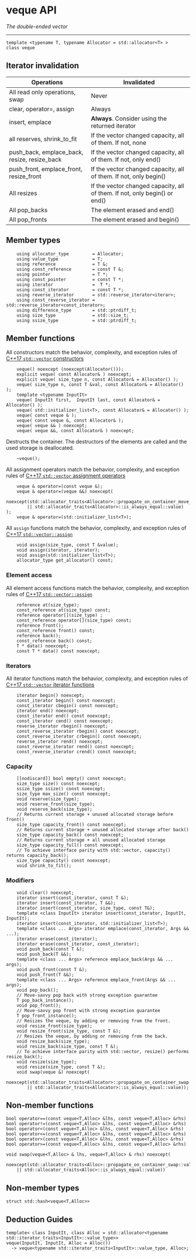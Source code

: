 # veque API
_The double-ended vector_

------


    template <typename T, typename Allocator = std::allocator<T> >
    class veque
    
## Iterator invalidation

| Operations | Invalidated |
|---|---|
| All read only operations, swap | Never |
| clear, operator=, assign | Always |
| insert, emplace | **Always**.  Consider using the returned iterator |
| all reserves, shrink_to_fit | If the vector changed capacity, all of them. If not, none |
| push_back, emplace_back, resize, resize_back | If the vector changed capacity, all of them. If not, only end() |
| push_front, emplace_front, resize_front | If the vector changed capacity, all of them. If not, only begin() |
| All resizes | If the vector changed capacity, all of them. If not, only begin() or end() |
| All pop_backs | The element erased and end() |
| All pop_fronts | The element erased and begin() |

## Member types
  
        using allocator_type         = Allocator;
        using value_type             = T;
        using reference              = T &;
        using const_reference        = const T &;
        using pointer                = T *;
        using const_pointer          = const T *;
        using iterator               =  T *;
        using const_iterator         = const T *;
        using reverse_iterator       = std::reverse_iterator<iterar>;
        using const_reverse_iterator = std::reverse_iterator<const_iterator>;
        using difference_type        = std::ptrdiff_t;
        using size_type              = std::size_t;
        using ssize_type             = std::ptrdiff_t;

## Member functions

All constructors match the behavior, complexity, and exception rules of [C++17 `std::vector` constructors](https://en.cppreference.com/w/cpp/container/vector/vector)

        veque() noexcept (noexcept(Allocator()));
        explicit veque( const Allocator& ) noexcept;
        explicit veque( size_type n, const Allocator& = Allocator() );
        veque( size_type n, const T &val, const Allocator& = Allocator() );
        template <typename InputIt>
        veque( InputIt first,  InputIt last, const Allocator& = Allocator() );
        veque( std::initializer_list<T>, const Allocator& = Allocator() );
        veque( const veque & );
        veque( const veque &, const Allocator& );
        veque( veque && ) noexcept;
        veque( veque &&, const Allocator& ) noexcept;
        
Destructs the container. The destructors of the elements are called and the used storage is deallocated.

        ~veque();
        
All assignment operators match the behavior, complexity, and exception rules of [C++17 `std::vector` assignment operators](https://en.cppreference.com/w/cpp/container/vector/operator%3D)

        veque & operator=(const veque &);
        veque & operator=(veque &&) noexcept(
            noexcept(std::allocator_traits<Allocator>::propagate_on_container_move_assignment::value
            || std::allocator_traits<Allocator>::is_always_equal::value) );
        veque & operator=(std::initializer_list<T>);
        
All `assign` functions match the behavior, complexity, and exception rules of [C++17 `std::vector::assign`](https://en.cppreference.com/w/cpp/container/vector/assign)

        void assign(size_type, const T &value);
        void assign(iterator, iterator);
        void assign(std::initializer_list<T>);
        allocator_type get_allocator() const;

### Element access

All element access functions match the behavior, complexity, and exception rules of [C++17 `std::vector::assign`](https://en.cppreference.com/w/cpp/container/vector#Element_access)

        reference at(size_type);
        const_reference at(size_type) const;
        reference operator[](size_type) ;
        const_reference operator[](size_type) const;
        reference front();
        const_reference front() const;
        reference back();
        const_reference back() const;
        T * data() noexcept;
        const T * data() const noexcept;
        
### Iterators

All iterator functions match the behavior, complexity, and exception rules of [C++17 `std::vector` iterator functions](https://en.cppreference.com/w/cpp/container/vector#Iterators)

        iterator begin() noexcept;
        const_iterator begin() const noexcept;
        const_iterator cbegin() const noexcept;
        iterator end() noexcept;
        const_iterator end() const noexcept;
        const_iterator cend() const noexcept;
        reverse_iterator rbegin() noexcept;
        const_reverse_iterator rbegin() const noexcept;
        const_reverse_iterator crbegin() const noexcept;
        reverse_iterator rend() noexcept;
        const_reverse_iterator rend() const noexcept;
        const_reverse_iterator crend() const noexcept;

### Capacity

        [[nodiscard]] bool empty() const noexcept;
        size_type size() const noexcept;
        ssize_type ssize() const noexcept;
        size_type max_size() const noexcept;
        void reserve(size_type);
        void reserve_front(size_type);
        void reserve_back(size_type);
        // Returns current storage + unused allocated storage before front()
        size_type capacity_front() const noexcept;
        // Returns current storage + unused allocated storage after back()
        size_type capacity_back() const noexcept;
        // Returns current storage + all unused allocated storage
        size_type capacity_full() const noexcept;
        // To achieve interface parity with std::vector, capacity() returns capacity_back();
        size_type capacity() const noexcept;
        void shrink_to_fit();

### Modifiers

        void clear() noexcept;
        iterator insert(const_iterator, const T &);
        iterator insert(const_iterator, T &&);
        iterator insert(const_iterator, size_type, const T&);
        template <class InputIt> iterator insert(const_iterator, InputIt, InputIt);
        iterator insert(const_iterator, std::initializer_list<T>);
        template <class ... Args> iterator emplace(const_iterator, Args && ...);
        iterator erase(const_iterator);
        iterator erase(const_iterator, const_iterator);
        void push_back(const T &);
        void push_back(T &&);
        template <class ... Args> reference emplace_back(Args && ... args);
        void push_front(const T &);
        void push_front(T &&);
        template <class ... Args> reference emplace_front(Args && ... args);
        void pop_back();
        // Move-savvy pop back with strong exception guarantee
        T pop_back_instance();
        void pop_front();
        // Move-savvy pop front with strong exception guarantee
        T pop_front_instance();
        // Resizes the veque, by adding or removing from the front. 
        void resize_front(size_type);
        void resize_front(size_type, const T &);
        // Resizes the veque, by adding or removing from the back.
        void resize_back(size_type);
        void resize_back(size_type, const T &);
        // To achieve interface parity with std::vector, resize() performs resize_back();
        void resize(size_type);
        void resize(size_type, const T &);
        void swap(veque &) noexcept(
            noexcept(std::allocator_traits<Allocator>::propagate_on_container_swap::value
            || std::allocator_traits<Allocator>::is_always_equal::value));

## Non-member functions

    bool operator==(const veque<T,Alloc> &lhs, const veque<T,Alloc> &rhs)
    bool operator!=(const veque<T,Alloc> &lhs, const veque<T,Alloc> &rhs)
    bool operator<(const veque<T,Alloc> &lhs, const veque<T,Alloc> &rhs)
    bool operator<=(const veque<T,Alloc> &lhs, const veque<T,Alloc> &rhs)
    bool operator>(const veque<T,Alloc> &lhs, const veque<T,Alloc> &rhs)
    bool operator>=(const veque<T,Alloc> &lhs, const veque<T,Alloc> &rhs)

    void swap(veque<T,Alloc> & lhs, veque<T,Alloc> & rhs) noexcept(
        noexcept(std::allocator_traits<Alloc>::propagate_on_container_swap::value
        || std::allocator_traits<Alloc>::is_always_equal::value))

## Non-member types

    struct std::hash<veque<T,Alloc>>

## Deduction Guides

    template< class InputIt, class Alloc = std::allocator<typename std::iterator_traits<InputIt>::value_type>>
    veque(InputIt, InputIt, Alloc = Alloc())
      -> veque<typename std::iterator_traits<InputIt>::value_type, Alloc>;
